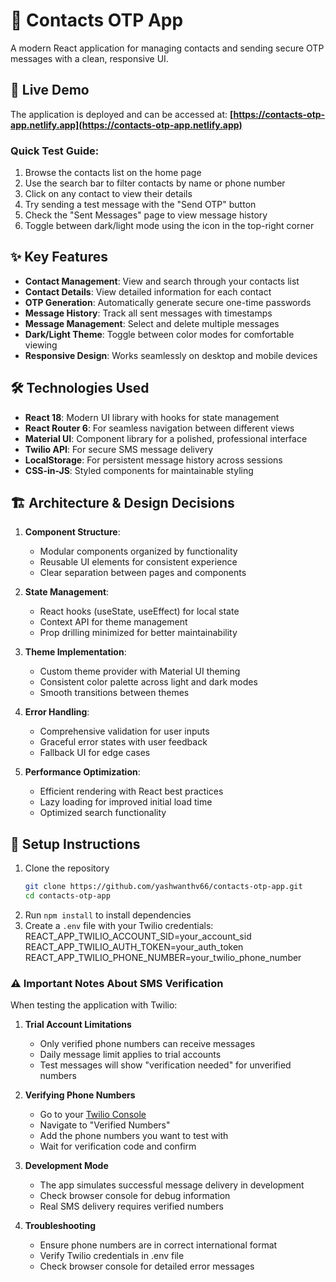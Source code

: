 # 📱 Contacts OTP App

A modern React application for managing contacts and sending secure OTP messages with a clean, responsive UI.

## 🚀 Live Demo

The application is deployed and can be accessed at:
**[https://contacts-otp-app.netlify.app](https://contacts-otp-app.netlify.app)**

### Quick Test Guide:
1. Browse the contacts list on the home page
2. Use the search bar to filter contacts by name or phone number
3. Click on any contact to view their details
4. Try sending a test message with the "Send OTP" button
5. Check the "Sent Messages" page to view message history
6. Toggle between dark/light mode using the icon in the top-right corner

## ✨ Key Features

- **Contact Management**: View and search through your contacts list
- **Contact Details**: View detailed information for each contact
- **OTP Generation**: Automatically generate secure one-time passwords
- **Message History**: Track all sent messages with timestamps
- **Message Management**: Select and delete multiple messages
- **Dark/Light Theme**: Toggle between color modes for comfortable viewing
- **Responsive Design**: Works seamlessly on desktop and mobile devices

## 🛠️ Technologies Used

- **React 18**: Modern UI library with hooks for state management
- **React Router 6**: For seamless navigation between different views
- **Material UI**: Component library for a polished, professional interface
- **Twilio API**: For secure SMS message delivery
- **LocalStorage**: For persistent message history across sessions
- **CSS-in-JS**: Styled components for maintainable styling

## 🏗️ Architecture & Design Decisions

1. **Component Structure**: 
   - Modular components organized by functionality
   - Reusable UI elements for consistent experience
   - Clear separation between pages and components

2. **State Management**: 
   - React hooks (useState, useEffect) for local state
   - Context API for theme management
   - Prop drilling minimized for better maintainability

3. **Theme Implementation**: 
   - Custom theme provider with Material UI theming
   - Consistent color palette across light and dark modes
   - Smooth transitions between themes

4. **Error Handling**: 
   - Comprehensive validation for user inputs
   - Graceful error states with user feedback
   - Fallback UI for edge cases

5. **Performance Optimization**:
   - Efficient rendering with React best practices
   - Lazy loading for improved initial load time
   - Optimized search functionality

## 🔧 Setup Instructions

1. Clone the repository
   ```bash
   git clone https://github.com/yashwanthv66/contacts-otp-app.git
   cd contacts-otp-app
   ```
2. Run `npm install` to install dependencies
3. Create a `.env` file with your Twilio credentials:
REACT_APP_TWILIO_ACCOUNT_SID=your_account_sid
REACT_APP_TWILIO_AUTH_TOKEN=your_auth_token
REACT_APP_TWILIO_PHONE_NUMBER=your_twilio_phone_number

### ⚠️ Important Notes About SMS Verification

When testing the application with Twilio:

1. **Trial Account Limitations**
   - Only verified phone numbers can receive messages
   - Daily message limit applies to trial accounts
   - Test messages will show "verification needed" for unverified numbers

2. **Verifying Phone Numbers**
   - Go to your [Twilio Console](https://console.twilio.com/)
   - Navigate to "Verified Numbers"
   - Add the phone numbers you want to test with
   - Wait for verification code and confirm

3. **Development Mode**
   - The app simulates successful message delivery in development
   - Check browser console for debug information
   - Real SMS delivery requires verified numbers

4. **Troubleshooting**
   - Ensure phone numbers are in correct international format
   - Verify Twilio credentials in .env file
   - Check browser console for detailed error messages